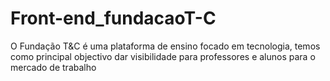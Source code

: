 # Front-end_fundacaoT-C
O Fundação T&amp;C é uma plataforma de ensino focado em tecnologia, temos como principal objectivo dar visibilidade para professores e alunos para o mercado de trabalho 
